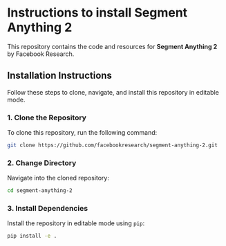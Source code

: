 # Instructions to install Segment Anything 2

This repository contains the code and resources for **Segment Anything 2** by Facebook Research.

## Installation Instructions

Follow these steps to clone, navigate, and install this repository in editable mode.

### 1. Clone the Repository
To clone this repository, run the following command:
```bash
git clone https://github.com/facebookresearch/segment-anything-2.git

```
### 2. Change Directory
Navigate into the cloned repository:
```bash
cd segment-anything-2
```
### 3. Install Dependencies
Install the repository in editable mode using `pip`:

```bash
pip install -e .
```

